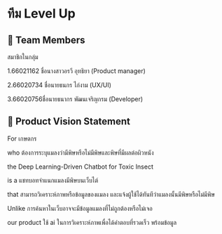 # ทีม Level Up

## 👥 Team Members

สมาชิกในกลุ่ม

1.66021162 ชื่อนางสาวอรวี อุทธิยา (Product manager)
 
2.66020734 ชื่อนายธนกร ไก่งาม (UX/UI)

3.66020756ชื่อนายธนากร พัฒนเจริญกรม (Developer)

## 🎯 Product Vision Statement
For เกษตกร 

who ต้องการระบุแมลงว่ามีพิษหรือไม่มีพิษและพิษที่มีผลต่อผิวหนัง

the Deep Learning-Driven Chatbot for Toxic Insect

is a แชทบอทจำแนกแมลงมีพิษบนเว็บไต์

that สามารถวิเคราะห์ภาพหรือข้อมูลของแมลง และแจ้งผู้ใช้ได้ทันทีว่าแมลงนั้นมีพิษหรือไม่มีพิษ

Unlike การค้นหาในเว็บอาจจะมีข้อมูลแมลงที่ไม่ถูกต้องหรือไม่เจอ

our product ใช้ ai ในการวิเคราะห์ภาพเพื่อได้คำตอบที่รวดเร็ว พร้อมข้อมูล
